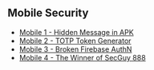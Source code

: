## Mobile Security
- [Mobile 1 - Hidden Message in APK](./Mobile%201%20-%20Hidden%20Message%20in%20APK.md)
- [Mobile 2 - TOTP Token Generator](./Mobile%202%20-%20TOTP%20Token%20Generator.md)
- [Mobile 3 - Broken Firebase AuthN](./Mobile%203%20-%20Broken%20Firebase%20AuthN.md)
- [Mobile 4 - The Winner of SecGuy 888](./Mobile%204%20-%20The%20Winner%20of%20SecGuy%20888.md)
